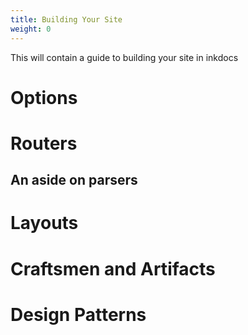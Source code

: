 ```yaml
---
title: Building Your Site
weight: 0
---
```


This will contain a guide to building your site in inkdocs

# Options

# Routers

## An aside on parsers

# Layouts

# Craftsmen and Artifacts

# Design Patterns
